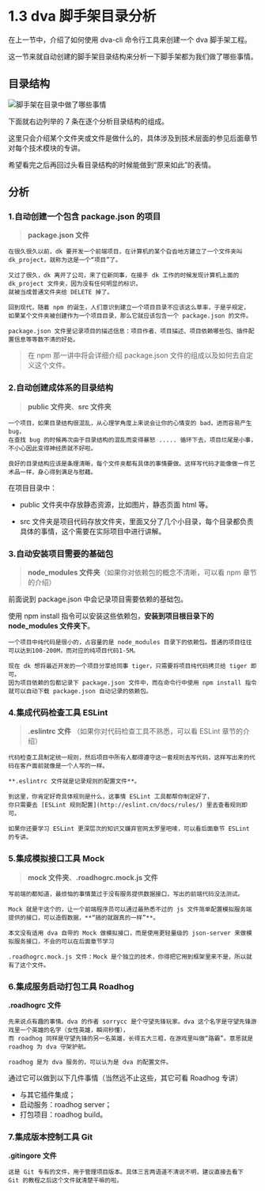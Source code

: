 # 1.3 dva 脚手架目录分析

在上一节中，介绍了如何使用 dva-cli 命令行工具来创建一个 dva
脚手架工程。

这一节来就自动创建的脚手架目录结构来分析一下脚手架都为我们做了哪些事情。

## 目录结构

![脚手架在目录中做了哪些事情](https://static.oschina.net/uploads/img/201706/28221419_eMXF.png "脚手架在目录中做了哪些事情")

下面就右边列举的 7 条在逐个分析目录结构的组成。

这里只会介绍某个文件夹或文件是做什么的，具体涉及到技术层面的参见后面章节对每个技术模块的专讲。

希望看完之后再回过头看目录结构的时候能做到“原来如此”的表情。

## 分析

### 1.自动创建一个包含 package.json 的项目
> **package.json 文件**
    
    在很久很久以前，dk 要开发一个前端项目，在计算机的某个旮沓地方建立了一个文件夹叫 dk_project，就称为这是一个“项目”了。

    又过了很久，dk 离开了公司，来了位新同事，在接手 dk 工作的时候发现计算机上面的 dk_project 文件夹，因为没有任何明显的标识，
    就被当成普通文件夹给 DELETE 掉了。

    回到现代，随着 npm 的诞生，人们意识到建立一个项目目录不应该这么草率，于是乎规定，
    如果某个文件夹被创建作为一个项目目录，那么它就应该包含一个 package.json 的文件。

    package.json 文件里记录项目的描述信息：项目作者、项目描述、项目依赖哪些包、插件配置信息等等数不清的好处。

> 在 npm 那一讲中将会详细介绍 package.json 文件的组成以及如何去自定义这个文件。

### 2.自动创建成体系的目录结构
> **public 文件夹**、**src 文件夹**
    
    一个项目，如果目录结构很混乱，从心理学角度上来说会让你的心情变的 bad，进而容易产生 bug，
    在查找 bug 的时候再次由于目录结构的混乱而变得暴怒 ..... 循环下去，项目烂尾是小事，不小心因此变得神经质就不好啦。

    良好的目录结构应该是条理清晰，每个文件夹都有具体的事情要做。这样写代码才能像做一件艺术品一样，身心得到满足与慰藉。

在项目目录中：

- public 文件夹中存放静态资源，比如图片，静态页面 html 等。

- src 文件夹是项目代码存放文件夹，里面又分了几个小目录，每个目录都负责具体的事情，这个需要在实际项目中进行讲解。

### 3.自动安装项目需要的基础包

> **node_modules 文件夹**（如果你对依赖包的概念不清晰，可以看 npm 章节的介绍）

前面说到 package.json 中会记录项目需要依赖的基础包。

使用 npm install 指令可以安装这些依赖包，**安装到项目根目录下的 node_modules 文件夹下**。

    一个项目中纯代码是很小的，占容量的是 node_modules 目录下的依赖包。普通的项目往往可以达到100-200M，而对应的纯项目代码1-5M。

    现在 dk 想将最近开发的一个项目分享给同事 tiger，只需要将项目纯代码拷贝给 tiger 即可。
    因为项目依赖的包都记录下 package.json 文件中，而在命令行中使用 npm install 指令就可以自动下载 package.json 自动记录的依赖包。


### 4.集成代码检查工具 ESLint

> **.eslintrc 文件** （如果你对代码检查工具不熟悉，可以看 ESLint 章节的介绍）

    代码检查工具制定统一规则，然后项目中所有人都得遵守这一套规则去写代码，这样写出来的代码在客户面前就像是一个人写的一样。

    **.eslintrc 文件就是记录规则的配置文件**。

    到这里，你肯定好奇具体规则是什么，这事情 ESLint 工具都帮你制定好了，
    你只需要去 [ESLint 规则配置](http://eslint.cn/docs/rules/) 里去查看规则即可。
    
    如果你还要学习 ESLint 更深层次的知识又嫌弃官网太罗里吧嗦，可以看后面章节 ESLint 的专讲。

### 5.集成模拟接口工具 Mock

> **mock 文件夹**、**.roadhogrc.mock.js 文件**  

    写前端的都知道，最烦恼的事情莫过于没有服务提供数据接口，写出的前端代码没法测试。

    Mock 就是干这个的，让一个前端程序员可以通过最熟悉不过的 js 文件简单配置模拟服务端提供的接口，可以造假数据，**“搞的就跟真的一样”**。

    本文没有适用 dva 自带的 Mock 做模拟接口，而是使用更轻量级的 json-server 来做模拟服务接口，不会的可以在后面章节学习

    .roadhogrc.mock.js 文件：Mock 是个独立的技术，你得把它用到框架里来不是，所以就有了这个文件。

### 6.集成服务启动打包工具 Roadhog

**.roadhogrc 文件**

    先来说点有趣的事情。dva 的作者 sorrycc 是个守望先锋玩家。dva 这个名字是守望先锋游戏里一个英雄的名字（女性英雄，瞬间秒懂），
    而 roadhog 同样是守望先锋的另一名英雄，长得五大三粗，在游戏里叫做“路霸”。意思就是 roadhog 为 dva 守架护航。

    roadhog 是为 dva 服务的，可以认为是 dva 的配置文件。

通过它可以做到以下几件事情（当然远不止这些，其它可看 Roadhog 专讲）

- 与其它插件集成；
- 启动服务：roadhog server；
- 打包项目：roadhog build。

### 7.集成版本控制工具 Git

**.gitingore 文件**

    这是 Git 专有的文件，用于管理项目版本。具体三言两语道不清说不明，建议直接去看下 Git 的教程之后这个文件就清楚干嘛的啦。